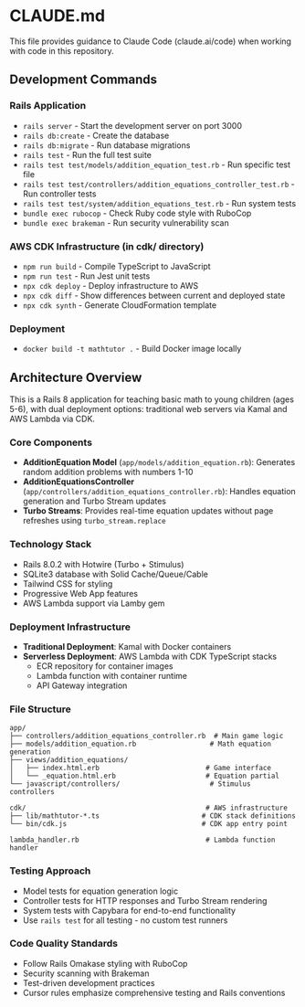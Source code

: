 # CLAUDE.md

This file provides guidance to Claude Code (claude.ai/code) when working with code in this repository.

## Development Commands

### Rails Application
- `rails server` - Start the development server on port 3000
- `rails db:create` - Create the database
- `rails db:migrate` - Run database migrations
- `rails test` - Run the full test suite
- `rails test test/models/addition_equation_test.rb` - Run specific test file
- `rails test test/controllers/addition_equations_controller_test.rb` - Run controller tests
- `rails test test/system/addition_equations_test.rb` - Run system tests
- `bundle exec rubocop` - Check Ruby code style with RuboCop
- `bundle exec brakeman` - Run security vulnerability scan

### AWS CDK Infrastructure (in cdk/ directory)
- `npm run build` - Compile TypeScript to JavaScript
- `npm run test` - Run Jest unit tests
- `npx cdk deploy` - Deploy infrastructure to AWS
- `npx cdk diff` - Show differences between current and deployed state
- `npx cdk synth` - Generate CloudFormation template

### Deployment
- `docker build -t mathtutor .` - Build Docker image locally

## Architecture Overview

This is a Rails 8 application for teaching basic math to young children (ages 5-6), with dual deployment options: traditional web servers via Kamal and AWS Lambda via CDK.

### Core Components
- **AdditionEquation Model** (`app/models/addition_equation.rb`): Generates random addition problems with numbers 1-10
- **AdditionEquationsController** (`app/controllers/addition_equations_controller.rb`): Handles equation generation and Turbo Stream updates
- **Turbo Streams**: Provides real-time equation updates without page refreshes using `turbo_stream.replace`

### Technology Stack
- Rails 8.0.2 with Hotwire (Turbo + Stimulus)
- SQLite3 database with Solid Cache/Queue/Cable
- Tailwind CSS for styling
- Progressive Web App features
- AWS Lambda support via Lamby gem

### Deployment Infrastructure
- **Traditional Deployment**: Kamal with Docker containers
- **Serverless Deployment**: AWS Lambda with CDK TypeScript stacks
  - ECR repository for container images
  - Lambda function with container runtime
  - API Gateway integration

### File Structure
```
app/
├── controllers/addition_equations_controller.rb  # Main game logic
├── models/addition_equation.rb                  # Math equation generation
├── views/addition_equations/
│   ├── index.html.erb                          # Game interface
│   └── _equation.html.erb                      # Equation partial
└── javascript/controllers/                      # Stimulus controllers

cdk/                                            # AWS infrastructure
├── lib/mathtutor-*.ts                         # CDK stack definitions
└── bin/cdk.js                                 # CDK app entry point

lambda_handler.rb                               # Lambda function handler
```

### Testing Approach
- Model tests for equation generation logic
- Controller tests for HTTP responses and Turbo Stream rendering  
- System tests with Capybara for end-to-end functionality
- Use `rails test` for all testing - no custom test runners

### Code Quality Standards
- Follow Rails Omakase styling with RuboCop
- Security scanning with Brakeman
- Test-driven development practices
- Cursor rules emphasize comprehensive testing and Rails conventions